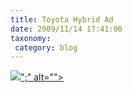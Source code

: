 ```yaml
---
title: Toyota Hybrid Ad
date: 2009/11/14 17:41:00
taxonomy: 
 category: blog 
---
```


![](http://lh4.ggpht.com/_-8eBgLSYyzA/Sv7rxv5ra7I/AAAAAAAAFHM/wuEc5ywFrms/video39d9402f8851%5B3%5D.jpg?imgmax=800)[</param></embed></object></div>";" alt="">](http://www.youtube.com/watch?v=NmmdeQDzc8M&color1=0xb1b1b1&color2=0xcfcfcf&hl=de_DE&feature=player_embedded&fs=1)

